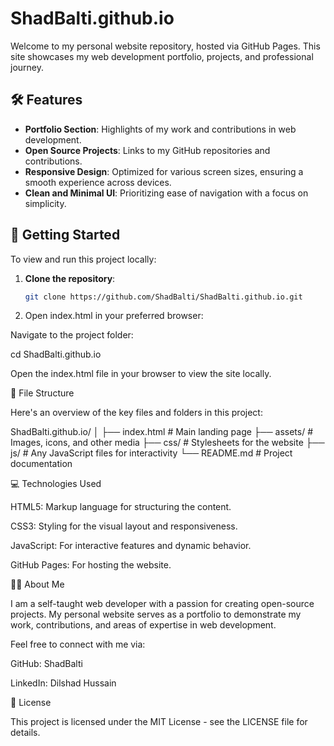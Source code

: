 
# ShadBalti.github.io

Welcome to my personal website repository, hosted via GitHub Pages. This site showcases my web development portfolio, projects, and professional journey.

## 🛠️ Features

- **Portfolio Section**: Highlights of my work and contributions in web development.
- **Open Source Projects**: Links to my GitHub repositories and contributions.
- **Responsive Design**: Optimized for various screen sizes, ensuring a smooth experience across devices.
- **Clean and Minimal UI**: Prioritizing ease of navigation with a focus on simplicity.

## 🚀 Getting Started

To view and run this project locally:

1. **Clone the repository**:
   ```bash
   git clone https://github.com/ShadBalti/ShadBalti.github.io.git

2. Open index.html in your preferred browser:

Navigate to the project folder:

cd ShadBalti.github.io

Open the index.html file in your browser to view the site locally.




📂 File Structure

Here's an overview of the key files and folders in this project:

ShadBalti.github.io/
│
├── index.html        # Main landing page
├── assets/           # Images, icons, and other media
├── css/              # Stylesheets for the website
├── js/               # Any JavaScript files for interactivity
└── README.md         # Project documentation

💻 Technologies Used

HTML5: Markup language for structuring the content.

CSS3: Styling for the visual layout and responsiveness.

JavaScript: For interactive features and dynamic behavior.

GitHub Pages: For hosting the website.


👨‍💻 About Me

I am a self-taught web developer with a passion for creating open-source projects. My personal website serves as a portfolio to demonstrate my work, contributions, and areas of expertise in web development.

Feel free to connect with me via:

GitHub: ShadBalti

LinkedIn: Dilshad Hussain


📜 License

This project is licensed under the MIT License - see the LICENSE file for details.
